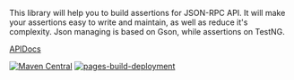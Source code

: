 This library will help you to build assertions for JSON-RPC API. It will make your assertions easy to write and maintain, as well as reduce it's complexity.
Json managing is based on Gson, while assertions on TestNG. 

[APIDocs](apidocs/index.html)

[![Maven Central](https://maven-badges.herokuapp.com/maven-central/com.github.danisimov/gassert/badge.svg)](https://maven-badges.herokuapp.com/maven-central/com.github.danisimov/gassert)
[![pages-build-deployment](https://github.com/danisimov/gassert/actions/workflows/pages/pages-build-deployment/badge.svg)](https://github.com/danisimov/gassert/actions/workflows/pages/pages-build-deployment)
